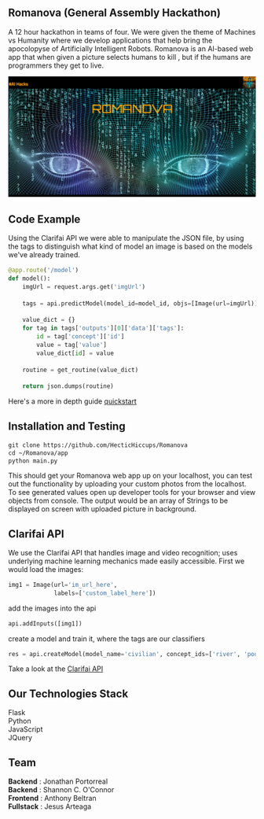 ## Romanova (General Assembly Hackathon)
A 12 hour hackathon in teams of four. We were given the theme of Machines vs Humanity
where we develop applications that help bring the apocolopyse of Artificially Intelligent Robots.
Romanova is an AI-based web app that when given a picture selects humans to kill
, but if the humans are programmers they get to live.

![GitHub Logo](app/static/images/Romanova.png)
## Code Example
Using the Clarifai API we were able to manipulate the JSON file, by using the tags
to distinguish what kind of model an image is based on the models we've already trained.

```python
@app.route('/model')
def model():
    imgUrl = request.args.get('imgUrl')

    tags = api.predictModel(model_id=model_id, objs=[Image(url=imgUrl)])

    value_dict = {}
    for tag in tags['outputs'][0]['data']['tags']:
        id = tag['concept']['id']
        value = tag['value']
        value_dict[id] = value

    routine = get_routine(value_dict)

    return json.dumps(routine)
```
Here's a more in depth guide
[quickstart](http://flask.pocoo.org/docs/0.11/quickstart/)

## Installation and Testing

```shell
git clone https://github.com/HecticHiccups/Romanova
cd ~/Romanova/app
python main.py
```
This should get your Romanova web app up on your localhost, you can test out the functionality by uploading your custom photos from the localhost. To see generated values
open up developer tools for your browser and view objects from console. The output would be an array of Strings to be displayed on screen with uploaded picture in background.

## Clarifai API
We use the Clarifai API that handles image and video recognition; uses underlying machine learning mechanics made easily accessible. First we would load the images:
```python
img1 = Image(url='im_url_here',
             labels=['custom_label_here'])
```
add the images into the api

```python
api.addInputs([img1])
```
create a model and train it, where the tags are our classifiers

```python
res = api.createModel(model_name='civilian', concept_ids=['river', 'pool', 'dribble'])
```

Take a look at the [Clarifai API](https://developer.clarifai.com/guide/)
## Our Technologies Stack
Flask <br/>
Python <br/>
JavaScript <br/>
JQuery <br/>

## Team
**Backend** : Jonathan Portorreal <br />
**Backend** : Shannon C. O'Connor <br />
**Frontend** : Anthony Beltran <br />
**Fullstack** : Jesus Arteaga
